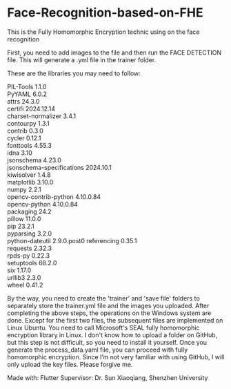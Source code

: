 # Face-Recognition-based-on-FHE
This is the Fully Homomorphic Encryption technic using on the face recognition


First, you need to add images to the file and then run the FACE DETECTION file. This will generate a .yml file in the trainer folder.

These are the libraries you may need to follow:

PIL-Tools	1.1.0	
PyYAML	6.0.2	
attrs	24.3.0	
certifi	2024.12.14	
charset-normalizer	3.4.1	
contourpy	1.3.1	
contrib	0.3.0	
cycler	0.12.1	
fonttools	4.55.3	
idna	3.10	
jsonschema	4.23.0	
jsonschema-specifications	2024.10.1	
kiwisolver	1.4.8	
matplotlib	3.10.0	
numpy	2.2.1	
opencv-contrib-python	4.10.0.84	
opencv-python	4.10.0.84	
packaging	24.2	
pillow	11.0.0	
pip	23.2.1	
pyparsing	3.2.0	
python-dateutil	2.9.0.post0	
referencing	0.35.1	
requests	2.32.3	
rpds-py	0.22.3	
setuptools	68.2.0	
six	1.17.0	
urllib3	2.3.0	
wheel	0.41.2	

By the way, you need to create the 'trainer' and 'save file' folders to separately store the trainer.yml file and the images you uploaded.
After completing the above steps, the operations on the Windows system are done. Except for the first two files, the subsequent files are implemented on Linux Ubuntu.
You need to call Microsoft's SEAL fully homomorphic encryption library in Linux. I don't know how to upload a folder on GitHub, but this step is not difficult, so you need to install it yourself.
Once you generate the process_data.yaml file, you can proceed with fully homomorphic encryption.
Since I’m not very familiar with using GitHub, I will only upload the key files. Please forgive me.

Made with: Flutter
Supervisor: Dr. Sun Xiaoqiang, Shenzhen University
